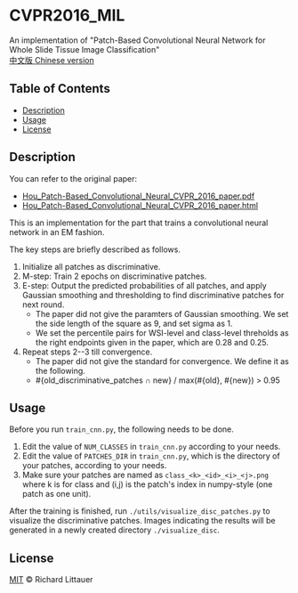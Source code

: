 # CVPR2016_MIL
An implementation of "Patch-Based Convolutional Neural Network for Whole Slide Tissue Image Classification"  
[中文版 Chinese version](README.zh-CN.md)
## Table of Contents

- [Description](#description)
- [Usage](#usage)
- [License](#license)

## Description
You can refer to the original paper:
- [Hou_Patch-Based_Convolutional_Neural_CVPR_2016_paper.pdf](https://openaccess.thecvf.com/content_cvpr_2016/papers/Hou_Patch-Based_Convolutional_Neural_CVPR_2016_paper.pdf) 
- [Hou_Patch-Based_Convolutional_Neural_CVPR_2016_paper.html](https://openaccess.thecvf.com/content_cvpr_2016/html/Hou_Patch-Based_Convolutional_Neural_CVPR_2016_paper.html)

This is an implementation for the part that trains a convolutional neural network in an EM fashion.

The key steps are briefly described as follows.  
1. Initialize all patches as discriminative.
2. M-step: Train 2 epochs on discriminative patches.
3. E-step: Output the predicted probabilities of all patches, and apply Gaussian smoothing and thresholding to find discriminative patches for next round.
    - The paper did not give the paramters of Gaussian smoothing. We set the side length of the square as 9, and set sigma as 1.
    - We set the percentile pairs for WSI-level and class-level threholds as the right endpoints given in the paper, which are 0.28 and 0.25.
4. Repeat steps 2--3 till convergence.
    - The paper did not give the standard for convergence. We define it as the following.
    - #{old_discriminative_patches ∩ new} / max⁡(#{old}, #{new}) > 0.95

## Usage

Before you run `train_cnn.py`, the following needs to be done.
1. Edit the value of `NUM_CLASSES` in `train_cnn.py` according to your needs.
2. Edit the value of `PATCHES_DIR` in `train_cnn.py`, which is the directory of your patches, according to your needs.
3. Make sure your patches are named as `class_<k>_<id>_<i>_<j>.png` where k is for class and (i,j) is the patch's index in numpy-style (one patch as one unit).

After the training is finished, run `./utils/visualize_disc_patches.py` to visualize the discriminative patches. Images indicating the results will be generated in a newly created directory `./visualize_disc`.

## License

[MIT](LICENSE) © Richard Littauer
